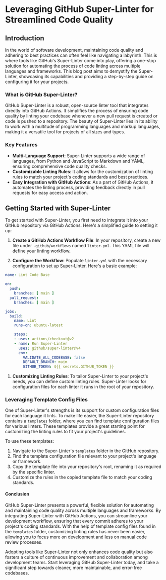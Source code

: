 # Leveraging GitHub Super-Linter for Streamlined Code Quality

## Introduction

In the world of software development, maintaining code quality and adhering to best practices can often feel like navigating a labyrinth. This is where tools like GitHub's Super-Linter come into play, offering a one-stop solution for automating the process of code linting across multiple languages and frameworks. This blog post aims to demystify the Super-Linter, showcasing its capabilities and providing a step-by-step guide on configuring it for your projects.

### What is GitHub Super-Linter?

GitHub Super-Linter is a robust, open-source linter tool that integrates directly into GitHub Actions. It simplifies the process of ensuring code quality by linting your codebase whenever a new pull request is created or code is pushed to a repository. The beauty of Super-Linter lies in its ability to work with a multitude of programming languages and markup languages, making it a versatile tool for projects of all sizes and types.

### Key Features

- **Multi-Language Support**: Super-Linter supports a wide range of languages, from Python and JavaScript to Markdown and YAML, ensuring comprehensive code quality checks.
- **Customizable Linting Rules**: It allows for the customization of linting rules to match your project's coding standards and best practices.
- **Easy Integration with GitHub Actions**: As a part of GitHub Actions, it automates the linting process, providing feedback directly in pull requests for easy access and action.

## Getting Started with Super-Linter

To get started with Super-Linter, you first need to integrate it into your GitHub repository via GitHub Actions. Here's a simplified guide to setting it up:

1. **Create a GitHub Actions Workflow File**: In your repository, create a new file under `.github/workflows` named `linter.yml`. This YAML file will define your linting workflow.

1. **Configure the Workflow**: Populate `linter.yml` with the necessary configuration to set up Super-Linter. Here's a basic example:

```yaml
name: Lint Code Base

on:
  push:
    branches: [ main ]
  pull_request:
    branches: [ main ]

jobs:
  build:
    name: Lint
    runs-on: ubuntu-latest

    steps:
    - uses: actions/checkout@v2
    - name: Run Super-Linter
      uses: github/super-linter@v4
      env:
        VALIDATE_ALL_CODEBASE: false
        DEFAULT_BRANCH: main
        GITHUB_TOKEN: ${{ secrets.GITHUB_TOKEN }}
```

1. **Customizing Linting Rules**: To tailor Super-Linter to your project's needs, you can define custom linting rules. Super-Linter looks for configuration files for each linter it runs in the root of your repository.

### Leveraging Template Config Files

One of Super-Linter's strengths is its support for custom configuration files for each language it lints. To make life easier, the Super-Linter repository contains a `templates` folder, where you can find template configuration files for various linters. These templates provide a great starting point for customizing the linting rules to fit your project's guidelines.

To use these templates:

1. Navigate to the Super-Linter's `templates` folder in the GitHub repository.
2. Find the template configuration file relevant to your project's language or framework.
3. Copy the template file into your repository's root, renaming it as required by the specific linter.
4. Customize the rules in the copied template file to match your coding standards.

#### Conclusion

GitHub Super-Linter presents a powerful, flexible solution for automating and maintaining code quality across multiple languages and frameworks. By integrating Super-Linter with GitHub Actions, you can streamline your development workflow, ensuring that every commit adheres to your project's coding standards. With the help of template config files found in the `templates` folder, customizing linting rules has never been easier, allowing you to focus more on development and less on manual code review processes.

Adopting tools like Super-Linter not only enhances code quality but also fosters a culture of continuous improvement and collaboration among development teams. Start leveraging GitHub Super-Linter today, and take a significant step towards cleaner, more maintainable, and error-free codebases.
